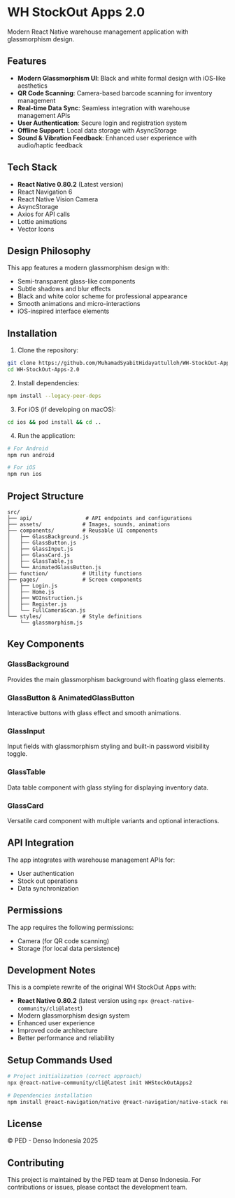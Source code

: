 # WH StockOut Apps 2.0

Modern React Native warehouse management application with glassmorphism design.

## Features

- **Modern Glassmorphism UI**: Black and white formal design with iOS-like aesthetics
- **QR Code Scanning**: Camera-based barcode scanning for inventory management
- **Real-time Data Sync**: Seamless integration with warehouse management APIs
- **User Authentication**: Secure login and registration system
- **Offline Support**: Local data storage with AsyncStorage
- **Sound & Vibration Feedback**: Enhanced user experience with audio/haptic feedback

## Tech Stack

- **React Native 0.80.2** (Latest version)
- React Navigation 6
- React Native Vision Camera
- AsyncStorage
- Axios for API calls
- Lottie animations
- Vector Icons

## Design Philosophy

This app features a modern glassmorphism design with:
- Semi-transparent glass-like components
- Subtle shadows and blur effects
- Black and white color scheme for professional appearance
- Smooth animations and micro-interactions
- iOS-inspired interface elements

## Installation

1. Clone the repository:
```bash
git clone https://github.com/MuhamadSyabitHidayattulloh/WH-StockOut-Apps-2.0.git
cd WH-StockOut-Apps-2.0
```

2. Install dependencies:
```bash
npm install --legacy-peer-deps
```

3. For iOS (if developing on macOS):
```bash
cd ios && pod install && cd ..
```

4. Run the application:
```bash
# For Android
npm run android

# For iOS
npm run ios
```

## Project Structure

```
src/
├── api/                 # API endpoints and configurations
├── assets/             # Images, sounds, animations
├── components/         # Reusable UI components
│   ├── GlassBackground.js
│   ├── GlassButton.js
│   ├── GlassInput.js
│   ├── GlassCard.js
│   ├── GlassTable.js
│   └── AnimatedGlassButton.js
├── function/           # Utility functions
├── pages/              # Screen components
│   ├── Login.js
│   ├── Home.js
│   ├── WOInstruction.js
│   ├── Register.js
│   └── FullCameraScan.js
└── styles/             # Style definitions
    └── glassmorphism.js
```

## Key Components

### GlassBackground
Provides the main glassmorphism background with floating glass elements.

### GlassButton & AnimatedGlassButton
Interactive buttons with glass effect and smooth animations.

### GlassInput
Input fields with glassmorphism styling and built-in password visibility toggle.

### GlassTable
Data table component with glass styling for displaying inventory data.

### GlassCard
Versatile card component with multiple variants and optional interactions.

## API Integration

The app integrates with warehouse management APIs for:
- User authentication
- Stock out operations
- Data synchronization

## Permissions

The app requires the following permissions:
- Camera (for QR code scanning)
- Storage (for local data persistence)

## Development Notes

This is a complete rewrite of the original WH StockOut Apps with:
- **React Native 0.80.2** (latest version using `npx @react-native-community/cli@latest`)
- Modern glassmorphism design system
- Enhanced user experience
- Improved code architecture
- Better performance and reliability

## Setup Commands Used

```bash
# Project initialization (correct approach)
npx @react-native-community/cli@latest init WHStockOutApps2

# Dependencies installation
npm install @react-navigation/native @react-navigation/native-stack react-native-screens react-native-safe-area-context @react-native-async-storage/async-storage react-native-vector-icons axios moment react-native-sound lottie-react-native react-native-fast-image react-native-vision-camera react-native-permissions react-native-loading-spinner-overlay react-native-svg uuid react-native-get-random-values --legacy-peer-deps
```

## License

© PED - Denso Indonesia 2025

## Contributing

This project is maintained by the PED team at Denso Indonesia. For contributions or issues, please contact the development team.

